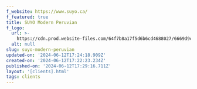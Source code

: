 ```yaml
---
f_website: https://www.suyo.ca/
f_featured: true
title: SUYO Modern Peruvian
f_logo:
  url: >-
    https://cdn.prod.website-files.com/64f7b8a17f5d6b6cd4688027/6669d9c1b005680ff945d013_suyo.svg
  alt: null
slug: suyo-modern-peruvian
updated-on: '2024-06-12T17:24:18.909Z'
created-on: '2024-06-12T17:22:23.234Z'
published-on: '2024-06-12T17:29:16.711Z'
layout: '[clients].html'
tags: clients
---
```



